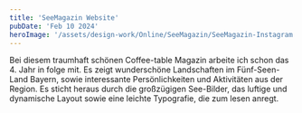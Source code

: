 ```yaml
---
title: 'SeeMagazin Website'
pubDate: 'Feb 10 2024'
heroImage: '/assets/design-work/Online/SeeMagazin/SeeMagazin-Instagram.jpg'
---
```


Bei diesem traumhaft schönen Coffee-table Magazin arbeite ich schon das 4. Jahr in folge mit. Es zeigt wunderschöne Landschaften im Fünf-Seen-Land Bayern, sowie interessante Persönlichkeiten und Aktivitäten aus der Region. Es sticht heraus durch die großzügigen See-Bilder, das luftige und dynamische Layout sowie eine leichte Typografie, die zum lesen anregt.